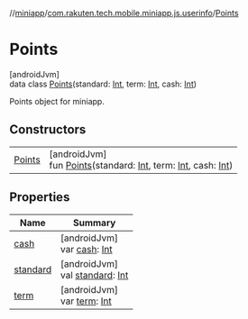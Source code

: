 //[miniapp](../../../index.md)/[com.rakuten.tech.mobile.miniapp.js.userinfo](../index.md)/[Points](index.md)

# Points

[androidJvm]\
data class [Points](index.md)(standard: [Int](https://kotlinlang.org/api/latest/jvm/stdlib/kotlin/-int/index.html), term: [Int](https://kotlinlang.org/api/latest/jvm/stdlib/kotlin/-int/index.html), cash: [Int](https://kotlinlang.org/api/latest/jvm/stdlib/kotlin/-int/index.html))

Points object for miniapp.

## Constructors

| | |
|---|---|
| [Points](-points.md) | [androidJvm]<br>fun [Points](-points.md)(standard: [Int](https://kotlinlang.org/api/latest/jvm/stdlib/kotlin/-int/index.html), term: [Int](https://kotlinlang.org/api/latest/jvm/stdlib/kotlin/-int/index.html), cash: [Int](https://kotlinlang.org/api/latest/jvm/stdlib/kotlin/-int/index.html)) |

## Properties

| Name | Summary |
|---|---|
| [cash](cash.md) | [androidJvm]<br>var [cash](cash.md): [Int](https://kotlinlang.org/api/latest/jvm/stdlib/kotlin/-int/index.html) |
| [standard](standard.md) | [androidJvm]<br>val [standard](standard.md): [Int](https://kotlinlang.org/api/latest/jvm/stdlib/kotlin/-int/index.html) |
| [term](term.md) | [androidJvm]<br>var [term](term.md): [Int](https://kotlinlang.org/api/latest/jvm/stdlib/kotlin/-int/index.html) |
